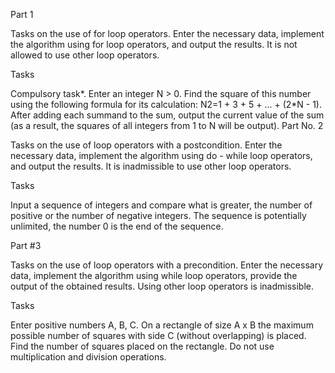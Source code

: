 Part 1

Tasks on the use of for loop operators. Enter the necessary data, implement the algorithm using for loop operators, and output the results. It is not allowed to use other loop operators.

Tasks

Compulsory task*. Enter an integer N > 0. Find the square of this number using the following formula for its calculation: N2=1 + 3 + 5 + ... + (2*N - 1). After adding each summand to the sum, output the current value of the sum (as a result, the squares of all integers from 1 to N will be output).
Part No. 2

Tasks on the use of loop operators with a postcondition. Enter the necessary data, implement the algorithm using do - while loop operators, and output the results. It is inadmissible to use other loop operators.

Tasks

Input a sequence of integers and compare what is greater, the number of positive or the number of negative integers. The sequence is potentially unlimited, the number 0 is the end of the sequence.

Part #3

Tasks on the use of loop operators with a precondition. Enter the necessary data, implement the algorithm using while loop operators, provide the output of the obtained results. Using other loop operators is inadmissible.

Tasks

Enter positive numbers A, B, C. On a rectangle of size A x B the maximum possible number of squares with side C (without overlapping) is placed. Find the number of squares placed on the rectangle. Do not use multiplication and division operations.